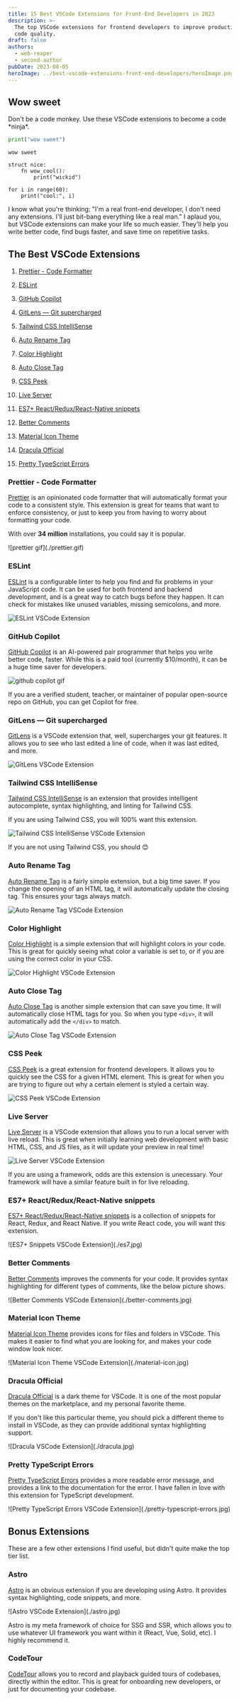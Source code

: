 ```yaml
---
title: 15 Best VSCode Extensions for Front-End Developers in 2023
description: >-
  The top VSCode extensions for frontend developers to improve productivity and
  code quality.
draft: false
authors:
  - web-reaper
  - second-author
pubDate: 2023-08-05
heroImage: ../best-vscode-extensions-front-end-developers/heroImage.png
---
```

<h2 class="text-red-500">Wow sweet</h2>
Don't be a code monkey. Use these VSCode extensions to become a code *ninja*.

```python
print("wow sweet")
```

```text
wow sweet
```

```mojo
struct nice:
    fn wow_cool():
        print("wickid")

for i in range(60):
    print("cool:", i)
```

I know what you're thinking: "I'm a real front-end developer, I don't need any extensions. I'll just bit-bang everything like a real man." I aplaud you, but VSCode extensions can make your life so much easier. They'll help you write better code, find bugs faster, and save time on repetitive tasks.

## The Best VSCode Extensions

1. [Prettier - Code Formatter](#prettier---code-formatter)

2. [ESLint](#eslint)

3. [GitHub Copilot](#github-copilot)

4. [GitLens — Git supercharged](#gitlens--git-supercharged)

5. [Tailwind CSS IntelliSense](#tailwind-css-intellisense)

6. [Auto Rename Tag](#auto-rename-tag)

7. [Color Highlight](#color-highlight)

8. [Auto Close Tag](#auto-close-tag)

9. [CSS Peek](#css-peek)

10. [Live Server](#live-server)

11. [ES7+ React/Redux/React-Native snippets](#es7-reactreduxreact-native-snippets)

12. [Better Comments](#better-comments)

13. [Material Icon Theme](#material-icon-theme)

14. [Dracula Official](#dracula-official)

15. [Pretty TypeScript Errors](#pretty-typescript-errors)

### Prettier - Code Formatter

[Prettier](https://marketplace.visualstudio.com/items?itemName=esbenp.prettier-vscode) is an opinionated code formatter that will automatically format your code to a consistent style. This extension is great for teams that want to enforce consistency, or just to keep you from having to worry about formatting your code.

With over **34 million** installations, you could say it is popular.

!\[prettier gif]\(./prettier.gif)

### ESLint

[ESLint](https://marketplace.visualstudio.com/items?itemName=dbaeumer.vscode-eslint) is a configurable linter to help you find and fix problems in your JavaScript code. It can be used for both frontend and backend development, and is a great way to catch bugs before they happen. It can check for mistakes like unused variables, missing semicolons, and more.

![ESLint VSCode Extension](./eslint.jpg)

### GitHub Copilot

[GitHub Copilot](https://marketplace.visualstudio.com/items?itemName=GitHub.copilot) is an AI-powered pair programmer that helps you write better code, faster. While this is a paid tool (currently $10/month), it can be a huge time saver for developers.

![github copilot gif](./github-copilot.gif)

<Admonition variant="info">
  If you are a verified student, teacher, or maintainer of popular open-source
  repo on GitHub, you can get Copilot for free.
</Admonition>

### GitLens — Git supercharged

[GitLens](https://marketplace.visualstudio.com/items?itemName=eamodio.gitlens) is a VSCode extension that, well, supercharges your git features. It allows you to see who last edited a line of code, when it was last edited, and more.

![GitLens VSCode Extension](./gitlens.jpg)

### Tailwind CSS IntelliSense

[Tailwind CSS IntelliSense](https://marketplace.visualstudio.com/items?itemName=bradlc.vscode-tailwindcss) is an extension that provides intelligent autocomplete, syntax highlighting, and linting for Tailwind CSS.

If you are using Tailwind CSS, you will 100% want this extension.

![Tailwind CSS IntelliSense VSCode Extension](./tailwindcss.jpg)

<Admonition variant="tip">
  If you are not using Tailwind CSS, you should 😊
</Admonition>

### Auto Rename Tag

[Auto Rename Tag](https://marketplace.visualstudio.com/items?itemName=formulahendry.auto-rename-tag) is a fairly simple extension, but a big time saver. If you change the opening of an HTML tag, it will automatically update the closing tag. This ensures your tags always match.

![Auto Rename Tag VSCode Extension](./auto-rename-tag.gif)

### Color Highlight

[Color Highlight](https://marketplace.visualstudio.com/items?itemName=naumovs.color-highlight) is a simple extension that will highlight colors in your code. This is great for quickly seeing what color a variable is set to, or if you are using the correct color in your CSS.

![Color Highlight VSCode Extension](./color-highlight.jpg)

### Auto Close Tag

[Auto Close Tag](https://marketplace.visualstudio.com/items?itemName=formulahendry.auto-close-tag) is another simple extension that can save you time. It will automatically close HTML tags for you. So when you type `<div>`, it will automatically add the `</div>` to match.

![Auto Close Tag VSCode Extension](./auto-close-tag.gif)

### CSS Peek

[CSS Peek](https://marketplace.visualstudio.com/items?itemName=pranaygp.vscode-css-peek) is a great extension for frontend developers. It allows you to quickly see the CSS for a given HTML element. This is great for when you are trying to figure out why a certain element is styled a certain way.

![CSS Peek VSCode Extension](./css-peek.jpg)

### Live Server

[Live Server](https://marketplace.visualstudio.com/items?itemName=ritwickdey.LiveServer) is a VSCode extension that allows you to run a local server with live reload. This is great when initially learning web development with basic HTML, CSS, and JS files, as it will update your preview in real time!

![Live Server VSCode Extension](./liveserver.jpg)

<Admonition variant="tip">
  If you are using a framework, odds are this extension is unecessary. Your
  framework will have a similar feature built in for live reloading.
</Admonition>

### ES7+ React/Redux/React-Native snippets

[ES7+ React/Redux/React-Native snippets](https://marketplace.visualstudio.com/items?itemName=dsznajder.es7-react-js-snippets) is a collection of snippets for React, Redux, and React Native. If you write React code, you will want this extension.

!\[ES7+ Snippets VSCode Extension]\(./es7.jpg)

### Better Comments

[Better Comments](https://marketplace.visualstudio.com/items?itemName=aaron-bond.better-comments) improves the comments for your code. It provides syntax highlighting for different types of comments, like the below picture shows.

!\[Better Comments VSCode Extension]\(./better-comments.jpg)

### Material Icon Theme

[Material Icon Theme](https://marketplace.visualstudio.com/items?itemName=PKief.material-icon-theme) provides icons for files and folders in VSCode. This makes it easier to find what you are looking for, and makes your code window look nicer.

!\[Material Icon Theme VSCode Extension]\(./material-icon.jpg)

### Dracula Official

[Dracula Official](https://marketplace.visualstudio.com/items?itemName=dracula-theme.theme-dracula) is a dark theme for VSCode. It is one of the most popular themes on the marketplace, and my personal favorite theme.

If you don't like this particular theme, you should pick a different theme to install in VSCode, as they can provide additional syntax highlighting support.

!\[Dracula VSCode Extension]\(./dracula.jpg)

### Pretty TypeScript Errors

[Pretty TypeScript Errors](https://marketplace.visualstudio.com/items?itemName=yoavbls.pretty-ts-errors) provides a more readable error message, and provides a link to the documentation for the error. I have fallen in love with this extension for TypeScript development.

!\[Pretty TypeScript Errors VSCode Extension]\(./pretty-typescript-errors.jpg)

## Bonus Extensions

These are a few other extensions I find useful, but didn't quite make the top tier list.

### Astro

[Astro](https://marketplace.visualstudio.com/items?itemName=astro-build.astro-vscode) is an obvious extension if you are developing using Astro. It provides syntax highlighting, code snippets, and more.

!\[Astro VSCode Extension]\(./astro.jpg)

<Admonition variant="tip">
  Astro is my meta framework of choice for SSG and SSR, which allows you to use
  whatever UI framework you want within it (React, Vue, Solid, etc). I highly
  recommend it.
</Admonition>

### CodeTour

[CodeTour](https://marketplace.visualstudio.com/items?itemName=vsls-contrib.codetour) allows you to record and playback guided tours of codebases, directly within the editor. This is great for onboarding new developers, or just for documenting your codebase.